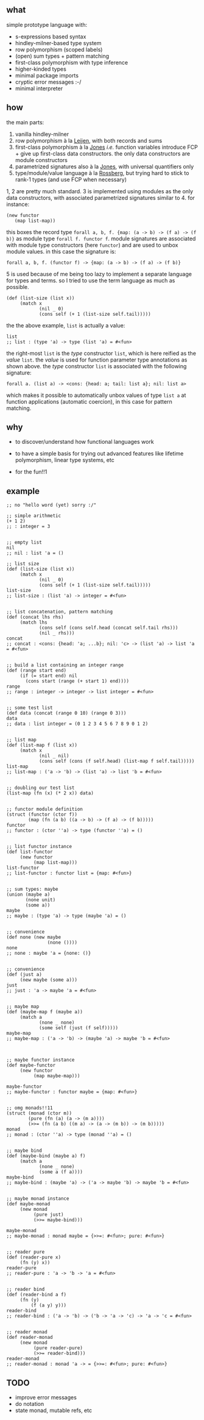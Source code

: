 ## what

simple prototype language with:

- s-expressions based syntax
- hindley-milner-based type system
- row polymorphism (scoped labels)
- (open) sum types + pattern matching
- first-class polymorphism with type inference
- higher-kinded types
- minimal package imports
- cryptic error messages :-/
- minimal interpreter

## how

the main parts:

1. vanilla hindley-milner
2. row polymorphism à la [Leijen](https://www.microsoft.com/en-us/research/publication/extensible-records-with-scoped-labels/), with both records and sums
3. first-class polymorphism à
  la [Jones](http://web.cecs.pdx.edu/~mpj/pubs/fcp.html) *i.e.* function
  variables introduce FCP + give up first-class data constructors. the only data
  constructors are module constructors
4. parametrized signatures also à
  la [Jones](http://web.cecs.pdx.edu/~mpj/pubs/paramsig.html), with
  universal quantifiers only
5. type/module/value language à
  la [Rossberg](https://people.mpi-sws.org/~rossberg/1ml/), but trying hard to
  stick to rank-1 types (and use FCP when necessary)

1, 2 are pretty much standard. 3 is implemented using modules as the only data
constructors, with associated parametrized signatures similar to 4. for
instance:

```elisp
(new functor
   (map list-map))
```

this boxes the record type `forall a, b, f. {map: (a -> b) -> (f a) -> (f b)}`
as module type `forall f. functor f`. module signatures are associated with
module type constructors (here `functor`) and are used to unbox module values.
in this case the signature is:

`forall a, b, f. (functor f) -> {map: (a -> b) -> (f a) -> (f b)}`

5 is used because of me being too lazy to implement a separate language for
types and terms. so I tried to use the term language as much as possible.

```elisp
(def (list-size (list x))
     (match x
            (nil _ 0)
            (cons self (+ 1 (list-size self.tail)))))
```

the the above example, `list` is actually a value:

```elisp
list
;; list : (type 'a) -> type (list 'a) = #<fun>
```

the right-most `list` is the *type* constructor `list`, which is here reified as
the *value* `list`. the *value* is used for function parameter type annotations
as shown above. the *type* constructor `list` is associated with the following
signature:

`forall a. (list a) -> <cons: {head: a; tail: list a}; nil: list a>`

which makes it possible to automatically unbox values of type `list a` at
function applications (automatic coercion), in this case for
pattern matching.

## why

- to discover/understand how functional languages work
  
- to have a simple basis for trying out advanced features like lifetime
  polymorphism, linear type systems, etc

- for the fun!!1

## example 

```elisp
;; no "hello word (yet) sorry :/"

;; simple arithmetic
(+ 1 2)
;; : integer = 3


;; empty list
nil
;; nil : list 'a = ()

;; list size
(def (list-size (list x))
     (match x
            (nil _ 0)
            (cons self (+ 1 (list-size self.tail)))))
list-size
;; list-size : (list 'a) -> integer = #<fun>


;; list concatenation, pattern matching
(def (concat lhs rhs)
     (match lhs
            (cons self (cons self.head (concat self.tail rhs)))
            (nil _ rhs)))
concat
;; concat : <cons: {head: 'a; ...b}; nil: 'c> -> (list 'a) -> list 'a = #<fun>


;; build a list containing an integer range
(def (range start end)
     (if (= start end) nil
       (cons start (range (+ start 1) end))))
range
;; range : integer -> integer -> list integer = #<fun>


;; some test list
(def data (concat (range 0 10) (range 0 3)))
data
;; data : list integer = (0 1 2 3 4 5 6 7 8 9 0 1 2)


;; list map
(def (list-map f (list x))
     (match x
            (nil _ nil)
            (cons self (cons (f self.head) (list-map f self.tail)))))
list-map
;; list-map : ('a -> 'b) -> (list 'a) -> list 'b = #<fun>


;; doubling our test list
(list-map (fn (x) (* 2 x)) data)


;; functor module definition
(struct (functor (ctor f))
        (map (fn (a b) ((a -> b) -> (f a) -> (f b)))))
functor
;; functor : (ctor ''a) -> type (functor ''a) = ()


;; list functor instance
(def list-functor
     (new functor
          (map list-map)))
list-functor
;; list-functor : functor list = {map: #<fun>}


;; sum types: maybe
(union (maybe a)
       (none unit)
       (some a))
maybe
;; maybe : (type 'a) -> type (maybe 'a) = ()


;; convenience
(def none (new maybe
               (none ())))
none
;; none : maybe 'a = {none: ()}


;; convenience
(def (just a)
     (new maybe (some a)))
just
;; just : 'a -> maybe 'a = #<fun>


;; maybe map
(def (maybe-map f (maybe a))
     (match a
            (none _ none)
            (some self (just (f self)))))
maybe-map
;; maybe-map : ('a -> 'b) -> (maybe 'a) -> maybe 'b = #<fun>



;; maybe functor instance
(def maybe-functor
     (new functor
          (map maybe-map)))

maybe-functor
;; maybe-functor : functor maybe = {map: #<fun>}


;; omg monads!!11
(struct (monad (ctor m))
        (pure (fn (a) (a -> (m a))))
        (>>= (fn (a b) ((m a) -> (a -> (m b)) -> (m b)))))
monad
;; monad : (ctor ''a) -> type (monad ''a) = ()


;; maybe bind
(def (maybe-bind (maybe a) f)
     (match a
            (none _ none)
            (some a (f a))))
maybe-bind
;; maybe-bind : (maybe 'a) -> ('a -> maybe 'b) -> maybe 'b = #<fun>


;; maybe monad instance
(def maybe-monad
     (new monad
          (pure just)
          (>>= maybe-bind)))

maybe-monad
;; maybe-monad : monad maybe = {>>=: #<fun>; pure: #<fun>}


;; reader pure
(def (reader-pure x)
     (fn (y) x))
reader-pure
;; reader-pure : 'a -> 'b -> 'a = #<fun>


;; reader bind
(def (reader-bind a f)
     (fn (y)
         (f (a y) y)))
reader-bind
;; reader-bind : ('a -> 'b) -> ('b -> 'a -> 'c) -> 'a -> 'c = #<fun>


;; reader monad
(def reader-monad
     (new monad
          (pure reader-pure)
          (>>= reader-bind)))
reader-monad
;; reader-monad : monad 'a -> = {>>=: #<fun>; pure: #<fun>}
```

## TODO

- improve error messages
- do notation
- state monad, mutable refs, etc


